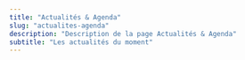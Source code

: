 ```yaml
---
title: "Actualités & Agenda"
slug: "actualites-agenda"
description: "Description de la page Actualités & Agenda"
subtitle: "Les actualités du moment"
---
```

